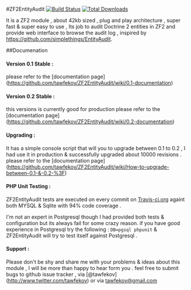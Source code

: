 #ZF2EntityAudit 
[![Build Status](https://travis-ci.org/tawfekov/ZF2EntityAudit.png?branch=master)](https://travis-ci.org/tawfekov/ZF2EntityAudit) [![Total Downloads](https://poser.pugx.org/tawfekov/zf2entityaudit/downloads.png)](https://packagist.org/packages/tawfekov/zf2entityaudit)

It is a ZF2  module , about 42kb sized , plug and play architecture , super fast & super easy to use , Its job to audit Doctrine 2 entities in ZF2 and provide web interface to browse the audit log , inspired by https://github.com/simplethings/EntityAudit.

##Documenation
#### Version 0.1 Stable :
please refer to the [documentation page] 
(https://github.com/tawfekov/ZF2EntityAudit/wiki/0.1-documentation)


#### Version 0.2 Stable  :
this versions is currently good for production 
please refer to the [documentation page] 
(https://github.com/tawfekov/ZF2EntityAudit/wiki/0.2-documentation)

#### Upgrading :
It has a simple console script that will you to upgrade between 0.1 to 0.2 , I had use it in production & successfully upgraded about 10000 revisions . 
please refer to the [documentation page] 
(https://github.com/tawfekov/ZF2EntityAudit/wiki/How-to-upgrade-between-0.1-&-0.2-%3F)

#### PHP Unit Testing :
ZF2EntityAudit tests are executed on every commit on [Travis-ci.org](https://travis-ci.org/tawfekov/ZF2EntityAudit) againt both MYSQL & Sqlite with 94% code coverage .

I'm not an expert in Postgresql though I had provided both tests & configuration but its always fail for some crazy reason. if you have good experience in Postgresql try the following : `DB=pgsql phpunit` & ZF2EntityAudit will try to test itself against Postgresql .

#### Support :
Please don't be shy and share me with your problems & ideas about this module , I will be more than happy to hear form you .
feel free to submit bugs to  github issue tracker , via [@tawfekov] (http://www.twitter.com/tawfekov) or via 
[tawfekov@gmail.com](tawfeov@gmail.com)

